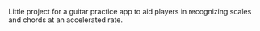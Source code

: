 Little project for a guitar practice app to aid players in recognizing scales and chords at an accelerated rate.
